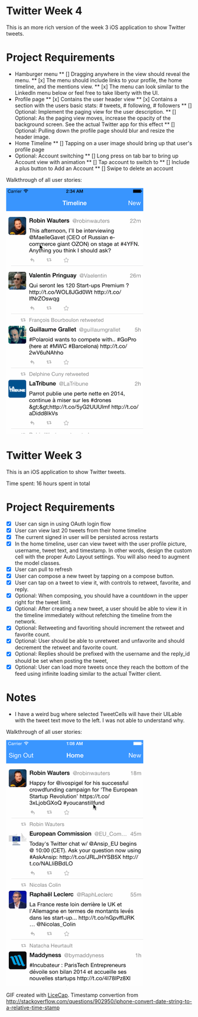 # Twitter Week 4

This is an more rich version of the week 3 iOS application to show Twitter tweets.

# Project Requirements
* Hamburger menu
** [] Dragging anywhere in the view should reveal the menu.
** [x] The menu should include links to your profile, the home timeline, and the mentions view.
** [x] The menu can look similar to the LinkedIn menu below or feel free to take liberty with the UI.
* Profile page
** [x] Contains the user header view
** [x] Contains a section with the users basic stats: # tweets, # following, # followers
** [] Optional: Implement the paging view for the user description.
** [] Optional: As the paging view moves, increase the opacity of the background screen. See the actual Twitter app for this effect
** [] Optional: Pulling down the profile page should blur and resize the header image.
* Home Timeline
** [] Tapping on a user image should bring up that user's profile page
* Optional: Account switching
** [] Long press on tab bar to bring up Account view with animation
** [] Tap account to switch to
** [] Include a plus button to Add an Account
** [] Swipe to delete an account

Walkthrough of all user stories:

![Video Walkthrough](twitter2.gif)

# Twitter Week 3

This is an iOS application to show Twitter tweets.

Time spent: 16 hours spent in total

# Project Requirements
* [x] User can sign in using OAuth login flow
* [x] User can view last 20 tweets from their home timeline
* [x] The current signed in user will be persisted across restarts
* [x] In the home timeline, user can view tweet with the user profile picture, username, tweet text, and timestamp. In other words, design the custom cell with the proper Auto Layout settings. You will also need to augment the model classes.
* [x] User can pull to refresh
* [x] User can compose a new tweet by tapping on a compose button.
* [x] User can tap on a tweet to view it, with controls to retweet, favorite, and reply.
* [x] Optional: When composing, you should have a countdown in the upper right for the tweet limit.
* [x] Optional: After creating a new tweet, a user should be able to view it in the timeline immediately without refetching the timeline from the network.
* [x] Optional: Retweeting and favoriting should increment the retweet and favorite count.
* [x] Optional: User should be able to unretweet and unfavorite and should decrement the retweet and favorite count.
* [x] Optional: Replies should be prefixed with the username and the reply_id should be set when posting the tweet,
* [x] Optional: User can load more tweets once they reach the bottom of the feed using infinite loading similar to the actual Twitter client.

# Notes
* I have a weird bug where selected TweetCells will have their UILable with the tweet text move to the left. I was not able to understand why.

Walkthrough of all user stories:

![Video Walkthrough](twitter.gif)

GIF created with [LiceCap](http://www.cockos.com/licecap/).
Timestamp convertion from http://stackoverflow.com/questions/902950/iphone-convert-date-string-to-a-relative-time-stamp
